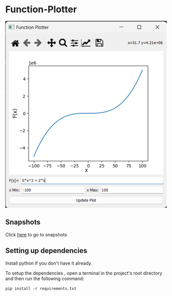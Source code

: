 # Function-Plotter

![Demo Image](./snapshots/Function%201.png)

## Snapshots

Click [here](./snapshots) to go to snapshots

## Setting up dependencies

Install python if you don't have it already.

To setup the dependencies , open a terminal in the project's root directory and then run the following command:

``` 
pip install -r requirements.txt
```
